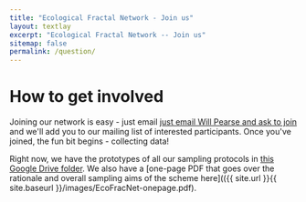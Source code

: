 ```yaml
---
title: "Ecological Fractal Network - Join us"
layout: textlay
excerpt: "Ecological Fractal Network -- Join us"
sitemap: false
permalink: /question/
---
```


# How to get involved

Joining our network is easy - just email [just email Will Pearse and ask to join](mailto:will.pearse@imperial.ac.uk) and we'll add you to our mailing list of interested participants. Once you've joined, the fun bit begins - collecting data!

Right now, we have the prototypes of all our sampling protocols in [this Google Drive folder](https://drive.google.com/drive/folders/1C2mjuh-kftlMhfzv2RfKRYQgWoH5fc3W?usp=sharing). We also have a [one-page PDF that goes over the rationale and overall sampling aims of the scheme here](({{ site.url }}{{ site.baseurl }}/images/EcoFracNet-onepage.pdf).
